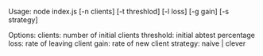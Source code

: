 Usage:
node index.js [-n clients] [-t threshlod] [-l loss] [-g gain] [-s strategy]

Options:
clients: number of initial clients
threshold: initial abtest percentage
loss: rate of leaving client
gain: rate of new client
strategy: naive | clever
